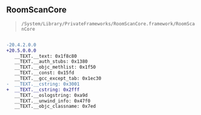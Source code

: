 ## RoomScanCore

> `/System/Library/PrivateFrameworks/RoomScanCore.framework/RoomScanCore`

```diff

-20.4.2.0.0
+20.5.0.0.0
   __TEXT.__text: 0x1f8c80
   __TEXT.__auth_stubs: 0x1380
   __TEXT.__objc_methlist: 0x1f50
   __TEXT.__const: 0x15fd
   __TEXT.__gcc_except_tab: 0x1ec30
-  __TEXT.__cstring: 0x3001
+  __TEXT.__cstring: 0x2fff
   __TEXT.__oslogstring: 0xa9d
   __TEXT.__unwind_info: 0x47f0
   __TEXT.__objc_classname: 0x7ed

```
